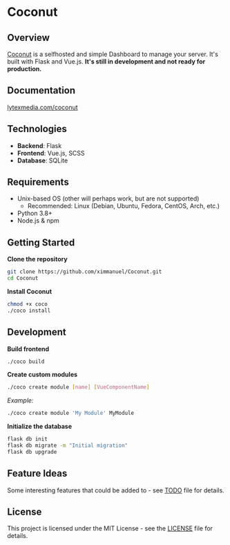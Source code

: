 # Coconut

## Overview
[Coconut](https://lytexmedia.com/coconut) is a selfhosted and simple Dashboard to manage your server. It's built with Flask and Vue.js.
**It's still in development and not ready for production.**

## Documentation
[lytexmedia.com/coconut](https://lytexmedia.com/coconut)

## Technologies
- **Backend**: Flask
- **Frontend**: Vue.js, SCSS
- **Database**: SQLite

## Requirements
- Unix-based OS (other will perhaps work, but are not supported)
    - Recommended: Linux (Debian, Ubuntu, Fedora, CentOS, Arch, etc.)
- Python 3.8+
- Node.js & npm

## Getting Started

**Clone the repository**
```bash
git clone https://github.com/ximmanuel/Coconut.git
cd Coconut
```

**Install Coconut**
```bash
chmod +x coco
./coco install
```

## Development

**Build frontend**
```bash
./coco build
```

**Create custom modules**
```bash
./coco create module [name] [VueComponentName]
```
*Example:*
```bash
./coco create module 'My Module' MyModule
```

**Initialize the database**
```bash
flask db init
flask db migrate -m "Initial migration"
flask db upgrade
```


## Feature Ideas
Some interesting features that could be added to - see [TODO](TODO.md) file for details.


## License
This project is licensed under the MIT License - see the [LICENSE](LICENSE) file for details.
